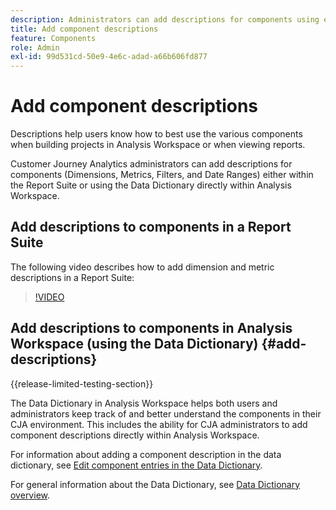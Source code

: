 ```yaml
---
description: Administrators can add descriptions for components using either the Report Suite.
title: Add component descriptions
feature: Components
role: Admin
exl-id: 99d531cd-50e9-4e6c-adad-a66b606fd877
---
```

# Add component descriptions

Descriptions help users know how to best use the various components when building projects in Analysis Workspace or when viewing reports. 

Customer Journey Analytics administrators can add descriptions for components (Dimensions, Metrics, Filters, and Date Ranges) either within the Report Suite or using the Data Dictionary directly within Analysis Workspace. 

## Add descriptions to components in a Report Suite

The following video describes how to add dimension and metric descriptions in a Report Suite:

>[!VIDEO](https://video.tv.adobe.com/v/25453/?quality=12)

## Add descriptions to components in Analysis Workspace (using the Data Dictionary) {#add-descriptions}

{{release-limited-testing-section}}

The Data Dictionary in Analysis Workspace helps both users and administrators keep track of and better understand the components in their CJA environment. This includes the ability for CJA administrators to add component descriptions directly within Analysis Workspace. 

For information about adding a component description in the data dictionary, see [Edit component entries in the Data Dictionary](/help/components/data-dictionary/edit-entries-data-dictionary.md).

For general information about the Data Dictionary, see [Data Dictionary overview](/help/components/data-dictionary/data-dictionary-overview.md).
